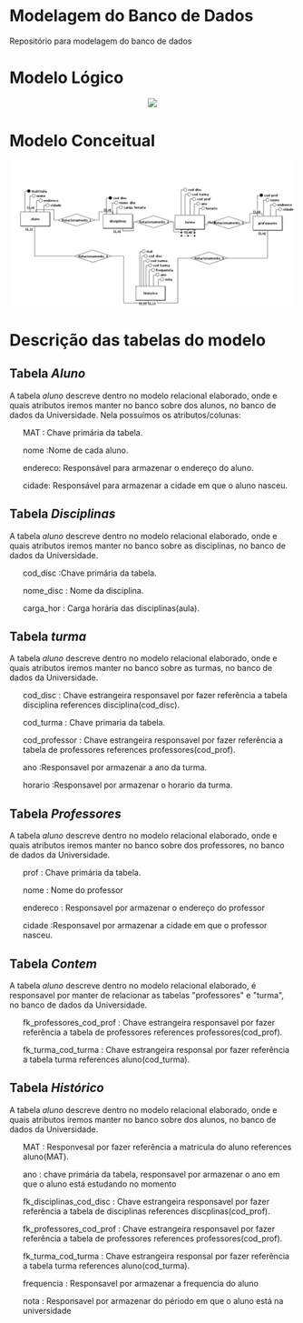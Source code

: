 
# Modelagem do Banco de Dados
Repositório para modelagem do banco de dados

# Modelo Lógico

<div align="center">
  <img src="/Universidade/Lógico_1.png"/>
</div>

# Modelo Conceitual

<div>
  <img src="/Universidade/Conceitual_1.png">
</div>

# Descrição das tabelas do modelo

<h2>Tabela <i>Aluno</i></h2>
A tabela <i>aluno</i> descreve dentro no modelo relacional elaborado, onde e quais atributos iremos manter no banco
sobre dos alunos, no banco de dados da Universidade.
Nela possuímos os atributos/colunas:
<ul>
    <p>MAT : Chave primária da tabela.</p>
    <p>nome :Nome de cada aluno.</p>
    <p>endereco: Responsável para armazenar o endereço do aluno.</p>
    <p>cidade: Responsável para armazenar a cidade em que o aluno nasceu.</p>
</ul>

<h2>Tabela <i>Disciplinas</i></h2>
A tabela <i>aluno</i> descreve dentro no modelo relacional elaborado, onde e quais atributos iremos manter no banco
sobre as disciplinas, no banco de dados da Universidade.
<ul>
  <p>cod_disc :Chave primária da tabela.</p>
    <p>nome_disc : Nome da disciplina.</p>
    <p>carga_hor : Carga horária das disciplinas(aula).</p>
</ul>

<h2>Tabela <i> turma</i></h2>
A tabela <i>aluno</i> descreve dentro no modelo relacional elaborado, onde e quais atributos iremos manter no banco
sobre as turmas, no banco de dados da Universidade.
<ul>
  <p>cod_disc : Chave estrangeira responsavel por fazer referência a tabela disciplina references disciplina(cod_disc).</p>
    <p>cod_turma : Chave primaria da tabela.</p>
    <p>cod_professor : Chave estrangeira responsavel por fazer referência a tabela de professores references professores(cod_prof).</p>
    <p>ano :Responsavel por armazenar a ano da turma.</p>
    <p>horario :Responsavel por armazenar o horario da turma.</p>
 </ul>

<h2>Tabela <i> Professores</i></h2>
A tabela <i>aluno</i> descreve dentro no modelo relacional elaborado, onde e quais atributos iremos manter no banco
sobre dos professores, no banco de dados da Universidade.
<ul>
  <p>prof : Chave primária da tabela.</p>
    <p>nome : Nome do professor</p>
    <p>endereco : Responsavel por armazenar o endereço do professor</p>
    <p>cidade :Responsavel por armazenar a cidade em que o professor nasceu.</p>
 </ul>
 
<h2>Tabela <i> Contem</i></h2>
A tabela <i>aluno</i> descreve dentro no modelo relacional elaborado, é responsavel por manter de relacionar as tabelas "professores" e  "turma", no banco de dados da Universidade.
<ul>
    <p>fk_professores_cod_prof : Chave estrangeira responsavel por fazer referência a tabela de professores references professores(cod_prof).</p>
    <p>fk_turma_cod_turma : Chave estrangeira responsal por fazer referência a tabela turma references aluno(cod_turma).</p>
</ul>

<h2>Tabela <i>Histórico</i></h2>
A tabela <i>aluno</i> descreve dentro no modelo relacional elaborado, onde e quais atributos iremos manter no banco
sobre dos alunos, no banco de dados da Universidade.
<ul>
    <p>MAT : Responvesal por fazer referência a matricula do aluno references aluno(MAT).</p>
    <p>ano : chave primária da tabela, responsavel por armazenar o ano em que o aluno está estudando no momento</p>
    <p>fk_disciplinas_cod_disc : Chave estrangeira responsavel por fazer referência a tabela de disciplinas references discplinas(cod_prof).</p>
    <p>fk_professores_cod_prof : Chave estrangeira responsavel por fazer referência a tabela de professores references professores(cod_prof).</p>
    <p>fk_turma_cod_turma : Chave estrangeira responsal por fazer referência a tabela turma references aluno(cod_turma).</p>
    <p>frequencia : Responsavel por armazenar a frequencia do aluno</p>
    <p>nota : Responsavel por armazenar do périodo em que o aluno está na universidade</p>
</ul>
